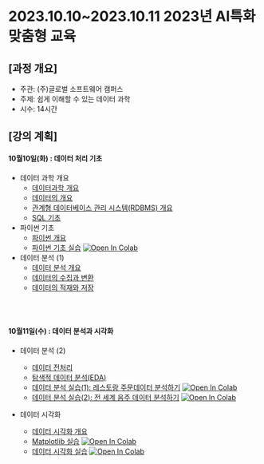 # 2023.10.10\~2023.10.11 2023년 AI특화 맞춤형 교육

## \[과정 개요]

* 주관: (주)글로벌 소프트웨어 캠퍼스
* 주제: 쉽게 이해할 수 있는 데이터 과학
* 시수: 14시간

## \[강의 계획]

#### 10월10일(화) : 데이터 처리 기초

* 데이터 과학 개요
  * [데이터과학 개요](../LectureFiles/pdf/DS001_데이터과학개요-데이터과학과데이터과학자.pdf)
  * [데이터의 개요](../LectureFiles/pdf/DS002_데이터과학개요-데이터개요.pdf)
  * [관계형 데이터베이스 관리 시스템(RDBMS) 개요](../LectureFiles/pdf/DB001_RDBMS개요.pdf)
  * [SQL 기초](../LectureFiles/pdf/DB002_SQL.pdf)
* 파이썬 기초  
  * [파이썬 개요](../LectureFiles/pdf/PY001_파이썬개요.pdf)
  * [파이썬 기초 실습](../LectureFiles/src/Py001_Basic.ipynb) [![Open In Colab](https://colab.research.google.com/assets/colab-badge.svg)](https://colab.research.google.com/github/aidalabs/Lectures/blob/main/LectureFiles/src/Py001_Basic.ipynb)
* 데이터 분석 (1)
  * [데이터 분석 개요](../LectureFiles/pdf/DS003_데이터분석-데이터분석개요.pdf)
  * [데이터의 수집과 변환](../LectureFiles/pdf/DS006_데이터분석-데이터탐색-데이터의수집과변환.pdf)
  * [데이터의 적재와 저장](../LectureFiles/pdf/DS007_데이터분석-데이터탐색-데이터의적재와저장.pdf)
<br/>
<br/>

#### 10월11일(수) : 데이터 분석과 시각화

* 데이터 분석 (2)
  * [데이터 전처리](../LectureFiles/pdf/DS008_데이터분석-데이터탐색-데이터전처리.pdf)
  * [탐색적 데이터 분석(EDA)](../LectureFiles/pdf/DS009_데이터분석-데이터탐색-탐색적데이터분석(EDA).pdf)
  * [데이터 분석 실습(1): 레스토랑 주문데이터 분석하기](../LectureFiles/src/DA004_Data_Analysis_01_Restaurant.ipynb) [![Open In Colab](https://colab.research.google.com/assets/colab-badge.svg)](https://colab.research.google.com/github/aidalabs/Lectures/blob/main/LectureFiles/src/DA004_Data_Analysis_01_Restaurant.ipynb)
  * [데이터 분석 실습(2): 전 세계 음주 데이터 분석하기](../LectureFiles/src/DA004_Data_Analysis_02_Drinks.ipynb) [![Open In Colab](https://colab.research.google.com/assets/colab-badge.svg)](https://colab.research.google.com/github/aidalabs/Lectures/blob/main/LectureFiles/src/DA004_Data_Analysis_02_Drinks.ipynb)

* 데이터 시각화
  * [데이터 시각화 개요](../LectureFiles/pdf/DS014_데이터시각화.pdf)
  * [Matplotlib 실습](../LectureFiles/src/Py004_Matplotlib.ipynb) [![Open In Colab](https://colab.research.google.com/assets/colab-badge.svg)](https://colab.research.google.com/github/aidalabs/Lectures/blob/main/LectureFiles/src/Py004_Matplotlib.ipynb)
  * [데이터 시각화 실습](../LectureFiles/src/DA005_Data_Visualization.ipynb) [![Open In Colab](https://colab.research.google.com/assets/colab-badge.svg)](https://colab.research.google.com/github/aidalabs/Lectures/blob/main/LectureFiles/src/DA005_Data_Visualization.ipynb)
